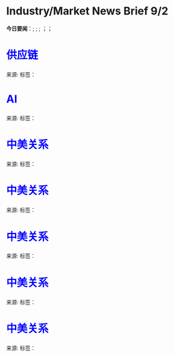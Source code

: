 # Industry/Market News Brief 9/2

**今日要闻**：[](#1); [](#2); [](#3); [](#4)；[](#5)；[](#6)

# <span style="color:blue;">供应链</span>

<a name="1"></a>

### 



来源: []()
标签：`` `` 

# <span style="color:blue;">AI</span>

<a name="2"></a>

### 



来源: []()
标签：`` `` 

# <span style="color:blue;">中美关系</span>

<a name="3"></a>

### 



来源: []()
标签：`` `` 

# <span style="color:blue;">中美关系</span>

<a name="4"></a>

### 



来源: []()
标签：`` `` 

# <span style="color:blue;">中美关系</span>

<a name="5"></a>

### 



来源: []()
标签：`` `` 

# <span style="color:blue;">中美关系</span>

<a name="6"></a>

### 



来源: []()
标签：`` `` 

# <span style="color:blue;">中美关系</span>

<a name="7"></a>

### 



来源: []()
标签：`` `` 
